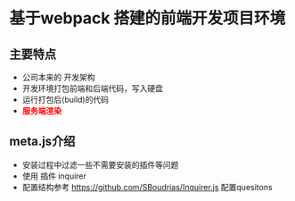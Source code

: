 # 基于webpack 搭建的前端开发项目环境

## 主要特点
- 公司本来的 开发架构
- 开发环境打包前端和后端代码，写入硬盘
- 运行打包后(build)的代码 
- <b style="color: red">服务端渲染</b>

## meta.js介绍
- 安装过程中过滤一些不需要安装的插件等问题
- 使用 插件 inquirer
- 配置结构参考 https://github.com/SBoudrias/Inquirer.js 配置quesitons